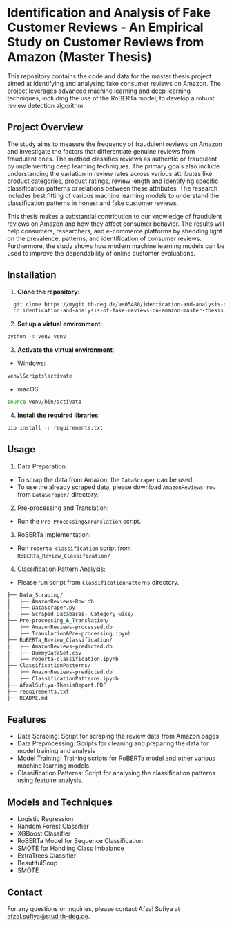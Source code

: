 # Identification and Analysis of Fake Customer Reviews - An Empirical Study on Customer Reviews from Amazon (Master Thesis)


This repository contains the code and data for the master thesis project aimed at identifying and analysing fake consumer reviews on Amazon. The project leverages advanced machine learning and deep learning techniques, including the use of the RoBERTa model, to develop a robust review detection algorithm. 


## Project Overview

The study aims to measure the frequency of fraudulent reviews on Amazon and investigate the factors that differentiate genuine reviews from fraudulent ones. The method classifies reviews as authentic or fraudulent by implementing deep learning techniques. The primary goals also include understanding the variation in review rates across various attributes like product categories, product ratings, review length and identifying specific classification patterns or relations between these attributes. The research includes best fitting of various machine learning models to understand the classification patterns in honest and fake customer reviews.

This thesis makes a substantial contribution to our knowledge of fraudulent reviews on Amazon and how they affect consumer behavior. The results will help consumers, researchers, and e-commerce platforms by shedding light on the prevalence, patterns, and identification of consumer reviews. Furthermore, the study shows how modern machine learning models can be used to improve the dependability of online customer evaluations.

## Installation

1. **Clone the repository**:
 ```sh
   git clone https://mygit.th-deg.de/as05480/identication-and-analysis-of-fake-reviews-on-amazon-master-thesis.git
   cd identication-and-analysis-of-fake-reviews-on-amazon-master-thesis
```

2. **Set up a virtual environment**:
 ```sh
python -m venv venv
```

3. **Activate the virtual environment**:

- Windows:
 ```sh
venv\Scripts\activate 
```
- macOS:
 ```sh
source venv/bin/activate
```


4. **Install the required libraries**:
 ```sh
pip install -r requirements.txt
```

## Usage

1. Data Preparation:
- To scrap the data from Amazon, the `DataScraper` can be used.
- To use the already scraped data, please download `AmazonReviews-row` from `DataScraper/` directory.

2. Pre-processing and Translation:
- Run the `Pre-Processing&Translation` script.

3. RoBERTa Implementation:
- Run `roberta-classification` script from `RoBERTa_Review_Classification/`

4. Classification Pattern Analysis:
- Please run script from `ClassificationPatterns` directory.

```sh
├── Data_Scraping/
│   ├── AmazonReviews-Row.db
│   ├── DataScraper.py
│   ├── Scraped Databases- Category wise/
├── Pre-processing_&_Translation/
│   ├── AmazonReviews-processed.db
│   ├── Translation&Pre-processing.ipynb
├── RoBERTa_Review_Classification/
│   ├── AmazonReviews-predicted.db
│   ├── DummyDataSet.csv
│   ├── roberta-classification.ipynb
├── ClassificationPatterns/
│   ├── AmazonReviews-predicted.db
│   ├── ClassificationPatterns.ipynb
├── AfzalSufiya-ThesisReport.PDF
├── requirements.txt
├── README.md
```
## Features

- Data Scraping: Script for scraping the review data from Amazon pages.
- Data Preprocessing: Scripts for cleaning and preparing the data for model training and analysis
- Model Training: Training scripts for RoBERTa model and other various machine learning models.
- Classification Patterns: Script for analysing the classification patterns using featuire analysis.

## Models and Techniques
- Logistic Regression
- Random Forest Classifier
- XGBoost Classifier
- RoBERTa Model for Sequence Classification
- SMOTE for Handling Class Imbalance
- ExtraTrees Classifier
- BeautifulSoup
- SMOTE

## Contact
For any questions or inquiries, please contact Afzal Sufiya at [afzal.sufiya@stud.th-deg.de](url).

